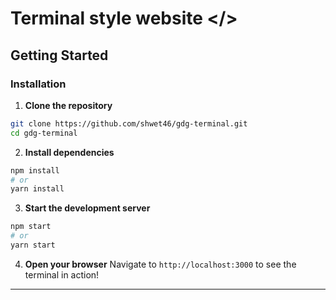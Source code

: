 # Terminal style website </>

## Getting Started


### Installation

1. **Clone the repository**
```bash
git clone https://github.com/shwet46/gdg-terminal.git
cd gdg-terminal
```

2. **Install dependencies**
```bash
npm install
# or
yarn install
```

3. **Start the development server**
```bash
npm start
# or
yarn start
```

4. **Open your browser**
Navigate to `http://localhost:3000` to see the terminal in action!

---